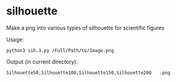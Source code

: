 # silhouette
Make a png into various types of silhouette for scientific figures

Usage:

`python3 sih.3.py /Full/Path/to/Image.png`

Output (in current directory):

`Silhouette50,Silhouette100,Silhouette150,Silhouette200   .png`
